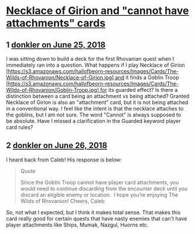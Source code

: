 # [Necklace of Girion and &quot;cannot have attachments&quot; cards](https://community.fantasyflightgames.com/topic/278300-necklace-of-girion-and-cannot-have-attachments-cards/)

## 1 [donkler on June 25, 2018](https://community.fantasyflightgames.com/topic/278300-necklace-of-girion-and-cannot-have-attachments-cards/?do=findComment&comment=3384744)

I was sitting down to build a deck for the first Rhovanian quest when I immediately ran into a question. What happens if I play Necklace of Girion [https://s3.amazonaws.com/hallofbeorn-resources/Images/Cards/The-Wilds-of-Rhovanion/Necklace-of-Girion.jpg] and it finds a Goblin Troop [https://s3.amazonaws.com/hallofbeorn-resources/Images/Cards/The-Wilds-of-Rhovanion/Goblin-Troop.jpg] for its guarded effect? Is there a distinction between a card being an attachment vs being attached? Granted Necklace of Girion is also an "attachment" card, but it is not being attached in a conventional way. I feel like the intent is that the necklace attaches to the goblins, but I am not sure. The word "Cannot" is always supposed to be absolute. Have I missed a clarification in the Guarded keyword player card rules?

## 2 [donkler on June 26, 2018](https://community.fantasyflightgames.com/topic/278300-necklace-of-girion-and-cannot-have-attachments-cards/?do=findComment&comment=3385907)

I heard back from Caleb! His response is below:

> Quote
> 
> Since the Goblin Troop cannot have player card attachments, you would need to continue discarding from the encounter deck until you discard an eligible enemy or location. 
> I hope you’re enjoying The Wilds of Rhovanion!
> Cheers,
> Caleb

So, not what I expected, but I think it makes total sense. That makes this card really good for certain quests that have nasty enemies that can't have player attachments like Ships, Mumak, Nazgul, Huorns etc. 

